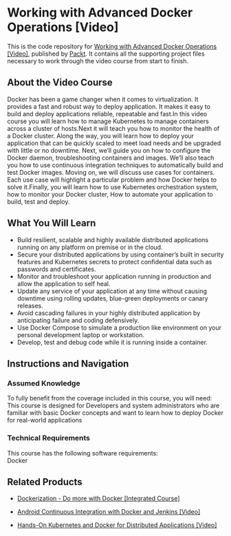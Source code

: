 # Working with Advanced Docker Operations [Video]
This is the code repository for [Working with Advanced Docker Operations [Video]](https://www.packtpub.com/virtualization-and-cloud/working-advanced-docker-operations-video?utm_source=github&utm_medium=repository&utm_campaign=9781788471695), published by [Packt](https://www.packtpub.com/?utm_source=github). It contains all the supporting project files necessary to work through the video course from start to finish.
## About the Video Course
Docker has been a game changer when it comes to virtualization. It provides a fast and robust way to deploy application. It makes it easy to build and deploy applications reliable, repeatable and fast.In this video course you will learn how to manage Kubernetes to manage containers across a cluster of hosts.Next it will teach you how to monitor the health of a Docker cluster. Along the way, you will learn how to deploy your application that can be quickly scaled to meet load needs and be upgraded with little or no downtime. Next, we’ll guide you on how to configure the Docker daemon, troubleshooting containers and images. We’ll also teach you how to use continuous integration techniques to automatically build and test Docker images. Moving on, we will discuss use cases for containers. Each use case will highlight a particular problem and how Docker helps to solve it.Finally, you will learn how to use Kubernetes orchestration system, how to monitor your Docker cluster, How to automate your application to build, test and deploy.

<H2>What You Will Learn</H2>
<DIV class=book-info-will-learn-text>
<UL>
<LI>Build resilient, scalable and highly available distributed applications running on any platform on premise<SPAN style="BACKGROUND-COLOR: transparent"> or in the cloud.</SPAN> 
<LI>Secure your distributed applications by using container’s built in<SPAN style="BACKGROUND-COLOR: transparent"> security features and Kubernetes secrets to protect confidential data such as passwords and certificates.</SPAN> 
<LI>Monitor and troubleshoot your application running in production and allow the application to self heal<SPAN style="BACKGROUND-COLOR: transparent">.</SPAN> 
<LI>Update any service of your application at any time without causing downtime using rolling updates, blue-green deployments or canary releases. 
<LI>Avoid cascading failures in your highly distributed application by anticipating failure and coding defensively. 
<LI>Use Docker Compose to simulate a production like environment<SPAN style="BACKGROUND-COLOR: transparent"> on your personal development laptop or workstation.</SPAN> 
<LI>Develop, test and debug code while it is running inside a container. </LI></UL></DIV>

## Instructions and Navigation
### Assumed Knowledge
To fully benefit from the coverage included in this course, you will need:<br/>
This course is designed for Developers and system administrators who are familiar with basic Docker concepts and want to learn how to deploy Docker for real-world applications
### Technical Requirements
This course has the following software requirements:<br/>
Docker

## Related Products
* [Dockerization - Do more with Docker [Integrated Course]](https://www.packtpub.com/web-development/hands-web-application-development-laravel-video?utm_source=github&utm_medium=repository&utm_campaign=9781789808209)

* [Android Continuous Integration with Docker and Jenkins [Video]](https://www.packtpub.com/application-development/android-continuous-integration-docker-and-jenkins-video?utm_source=github&utm_medium=repository&utm_campaign=9781838556211)

* [Hands-On Kubernetes and Docker for Distributed Applications [Video]](https://www.packtpub.com/virtualization-and-cloud/hands-kubernetes-and-docker-distributed-applications-video?utm_source=github&utm_medium=repository&utm_campaign=9781788994033)

